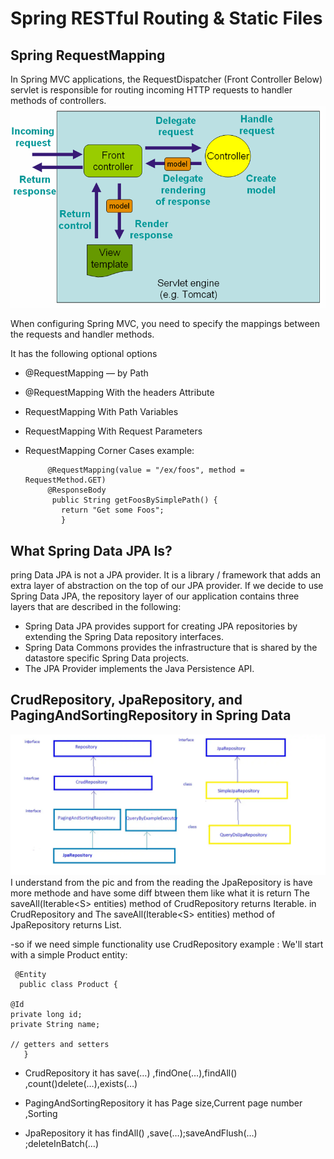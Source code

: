 #  Spring RESTful Routing & Static Files
## Spring RequestMapping
In Spring MVC applications, the RequestDispatcher (Front Controller Below) servlet is responsible for routing incoming HTTP requests to handler methods of controllers.
![](../img/401/class-121.png)


When configuring Spring MVC, you need to specify the mappings between the requests and handler methods.

It has the following optional options

-  @RequestMapping — by Path
- @RequestMapping With the headers Attribute
- RequestMapping With Path Variables
-  RequestMapping With Request Parameters
- RequestMapping Corner Cases
example:

           @RequestMapping(value = "/ex/foos", method = RequestMethod.GET)
           @ResponseBody
            public String getFoosBySimplePath() {
              return "Get some Foos";
              }

## What Spring Data JPA Is?
pring Data JPA is not a JPA provider. It is a library / framework that adds an extra layer of abstraction on the top of our JPA provider. If we decide to use Spring Data JPA, the repository layer of our application contains three layers that are described in the following:

- Spring Data JPA provides support for creating JPA repositories by extending the Spring Data repository interfaces.
- Spring Data Commons provides the infrastructure that is shared by the datastore specific Spring Data projects.
- The JPA Provider implements the Java Persistence API.

## CrudRepository, JpaRepository, and PagingAndSortingRepository in Spring Data

![](../img/401/class-122.webp)
I understand from the pic and from the reading the JpaRepository is have more methode  and have some diff btween them like what it is return  The saveAll(Iterable\<S> entities)  method of CrudRepository returns Iterable. in
CrudRepository and The saveAll(Iterable\<S> entities)  method of JpaRepository returns List.

-so if we need simple functionality  use CrudRepository
example :
We'll start with a simple Product entity:

     @Entity
      public class Product {

    @Id
    private long id;
    private String name;

    // getters and setters
       }


 - CrudRepository it has save(…) ,findOne(…),findAll() ,count()delete(…),exists(…) 

- PagingAndSortingRepository it has Page size,Current page number
,Sorting


- JpaRepository it has findAll() ,save(…);saveAndFlush(…) ;deleteInBatch(…) 

